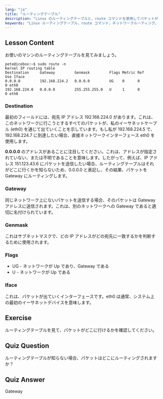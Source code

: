 ```yaml
---
lang: "ja"
title: "ルーティングテーブル"
description: "Linux のルーティングテーブルと、route コマンドを使用してパケットがどのようにルーティングされるかを学びます。ネットワークの基本として、宛先、ゲートウェイ、インターフェースについて探求します。"
keywords: "Linux ルーティングテーブル，route コマンド，ネットワークルーティング，Linux ネットワーキング，初心者 Linux, Linux チュートリアル，ネットワークガイド"
---
```


## Lesson Content

お使いのマシンのルーティングテーブルを見てみましょう。

```plaintext
pete@icebox:~$ sudo route -n
Kernel IP routing table
Destination     Gateway         Genmask         Flags Metric Ref    Use Iface
0.0.0.0         192.168.224.2   0.0.0.0         UG    0      0        0 eth0
192.168.224.0   0.0.0.0         255.255.255.0   U     1      0        0 eth0
```

### Destination

最初のフィールドには、宛先 IP アドレス 192.168.224.0 があります。これは、このネットワークに行こうとするすべてのパケットが、私のイーサネットケーブル (eth0) を通じて出ていくことを示しています。もし私が 192.168.224.5 で、192.168.224.7 に到達したい場合、直接ネットワークインターフェース eth0 を使用します。

**0.0.0.0** のアドレスがあることに注目してください。これは、アドレスが指定されていない、または不明であることを意味します。したがって、例えば、IP アドレス 151.123.43.6 にパケットを送信したい場合、ルーティングテーブルはそれがどこに行くかを知らないため、0.0.0.0 と表記し、その結果、パケットを Gateway にルーティングします。

### Gateway

同じネットワーク上にないパケットを送信する場合、そのパケットは Gateway アドレスに送信されます。これは、別のネットワークへの Gateway であると適切に名付けられています。

### Genmask

これはサブネットマスクで、どの IP アドレスがどの宛先に一致するかを判断するために使用されます。

### Flags

- UG - ネットワークが Up であり、Gateway である
- U - ネットワークが Up である

### Iface

これは、パケットが出ていくインターフェースです。eth0 は通常、システム上の最初のイーサネットデバイスを意味します。

## Exercise

ルーティングテーブルを見て、パケットがどこに行けるかを確認してください。

## Quiz Question

ルーティングテーブルが知らない場合、パケットはどこにルーティングされますか？

## Quiz Answer

Gateway
